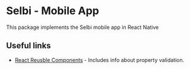 Selbi - Mobile App
==================

This package implements the Selbi mobile app in React Native


Useful links
------------
- [React Reusble Components](https://facebook.github.io/react/docs/reusable-components.html) -
Includes info about property validation.